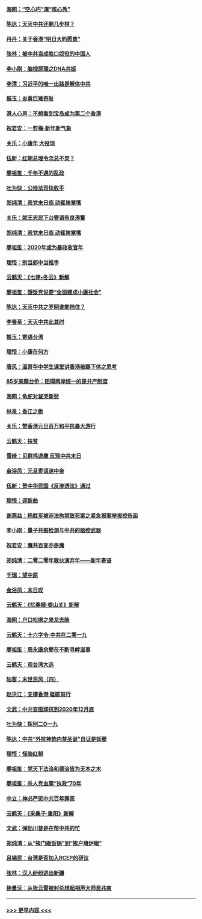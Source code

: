 #### [海网：“空心朽”演“核心秀”](../pages/nsc993/n11783874.md?t=01111901) 
#### [陈达：天灭中共还剩几步棋？](../pages/nsc993/n11783719.md?t=01111901) 
#### [丹丹：关于香港“明日大屿愿景”](../pages/nsc993/n11783273.md?t=01111901) 
#### [张林：被中共当成牲口奴役的中国人](../pages/nsc993/n11782397.md?t=01111901) 
#### [李小刚：脑控原理之DNA共振](../pages/nsc993/n11780962.md?t=01111901) 
#### [李清：习近平的唯一出路是解体中共](../pages/nsc993/n11780866.md?t=01111901) 
#### [振玉：炎黄巨难奇耻](../pages/nsc993/n11779632.md?t=01111901) 
#### [港人心声：不想看到宝岛成为第二个香港](../pages/nsc993/n11778817.md?t=01111901) 
#### [祝君安：一剪梅‧新年新气象](../pages/nsc993/n11776340.md?t=01111901) 
#### [关乐：小康年 大役现](../pages/nsc993/n11774213.md?t=01111901) 
#### [伍新：红朝总理令怎总不灵？](../pages/nsc993/n11770813.md?t=01111901) 
#### [廖祖笙：千年不遇的乱政](../pages/nsc993/n11770373.md?t=01111901) 
#### [吐为快：公检法司快收手](../pages/nsc993/n11770359.md?t=01111901) 
#### [郑纯清：恶党末日临 动辄挨掌嘴](../pages/nsc993/n11769912.md?t=01111901) 
#### [关乐：就王志民下台寄语有良港警](../pages/nsc993/n11769903.md?t=01111901) 
#### [郑纯清：恶党末日临 动辄挨掌嘴](../pages/nsc993/n11769356.md?t=01111901) 
#### [廖祖笙：2020年或为暴政收官年](../pages/nsc993/n11768216.md?t=01111901) 
#### [理悟：别当郎中当推手](../pages/nsc993/n11768243.md?t=01111901) 
#### [云鹤天：《七律▪冬云》新解](../pages/nsc993/n11768204.md?t=01111901) 
#### [廖祖笙：饿饭党说要“全面建成小康社会”](../pages/nsc993/n11767482.md?t=01111901) 
#### [陈达：天灭中共之罗网谁能挡住？](../pages/nsc993/n11767465.md?t=01111901) 
#### [李春草：天灭中共此其时](../pages/nsc993/n11767452.md?t=01111901) 
#### [振玉：寄语台湾](../pages/nsc993/n11767432.md?t=01111901) 
#### [理悟：小康在何方](../pages/nsc993/n11767394.md?t=01111901) 
#### [唐风：温哥华中学生课堂讲香港被踢下体之思考](../pages/nsc993/n11766848.md?t=01111901) 
#### [85岁美籍台侨：阻碍两岸统一的是共产制度](../pages/nsc993/n11765043.md?t=01111901) 
#### [海网：龟蛇对鼠哭新愁](../pages/nsc993/n11764895.md?t=01111901) 
#### [林泉：香江之歌](../pages/nsc993/n11764415.md?t=01111901) 
#### [关乐：赞香港元旦百万和平抗暴大游行](../pages/nsc993/n11764382.md?t=01111901) 
#### [云鹤天：扶贫](../pages/nsc993/n11764245.md?t=01111901) 
#### [雪绮：见群鸡退鹰  反观中共末日](../pages/nsc993/n11762112.md?t=01111901) 
#### [金浴凤：元旦寄语迷中帝](../pages/nsc993/n11761788.md?t=01111901) 
#### [伍新：贺中华民国《反渗透法》通过](../pages/nsc993/n11761994.md?t=01111901) 
#### [理悟：迎新曲](../pages/nsc993/n11761152.md?t=01111901) 
#### [谢燕益：杨胜军被非法拘禁致死案之紧急报案举报控告函](../pages/nsc993/n11756134.md?t=01111901) 
#### [李小刚：量子共振检测与中共的脑控武器](../pages/nsc993/n11754518.md?t=01111901) 
#### [祝君安：魔共百变亦是魔](../pages/nsc993/n11754469.md?t=01111901) 
#### [郑纯清：二零二零年散伙演弃年——新年寄语](../pages/nsc993/n11754195.md?t=01111901) 
#### [千瑞：望中原](../pages/nsc993/n11754159.md?t=01111901) 
#### [金浴凤：末日叹](../pages/nsc993/n11752359.md?t=01111901) 
#### [云鹤天：《忆秦娥‧娄山关》新解](../pages/nsc993/n11752348.md?t=01111901) 
#### [海网：户口松绑之来龙去脉](../pages/nsc993/n11752328.md?t=01111901) 
#### [云鹤天：十六字令‧中共在二零一九](../pages/nsc993/n11752305.md?t=01111901) 
#### [廖祖笙：周永康余孽在不断寻衅滋事](../pages/nsc993/n11751013.md?t=01111901) 
#### [云鹤天：观台湾大选](../pages/nsc993/n11751007.md?t=01111901) 
#### [陆客：末世民风（四）](../pages/nsc993/n11749203.md?t=01111901) 
#### [赵洪江：支撑香港 砥砺前行](../pages/nsc993/n11748482.md?t=01111901) 
#### [文武：中共妄图顽抗到2020年12月底](../pages/nsc993/n11748446.md?t=01111901) 
#### [吐为快：挥别二O一九](../pages/nsc993/n11748411.md?t=01111901) 
#### [陈达：中共“外扰神韵内禁圣诞”自证是妖孽](../pages/nsc993/n11748226.md?t=01111901) 
#### [理悟：怪胎红朝](../pages/nsc993/n11748206.md?t=01111901) 
#### [廖祖笙：党天下法治和德治皆为无本之木](../pages/nsc993/n11748135.md?t=01111901) 
#### [廖祖笙：杀人党血腥“执政”70年](../pages/nsc993/n11745144.md?t=01111901) 
#### [中立：神必严惩中共百年罪恶](../pages/nsc993/n11744970.md?t=01111901) 
#### [云鹤天：《采桑子‧重阳》新解](../pages/nsc993/n11744948.md?t=01111901) 
#### [文武：弹劾川普是在帮中共的忙](../pages/nsc993/n11744758.md?t=01111901) 
#### [郑纯清：从“挨门砸饭锅”到“挨户堵炉眼”](../pages/nsc993/n11744745.md?t=01111901) 
#### [吕锡民：台湾是否加入RCEP的研议](../pages/nsc993/n11744701.md?t=01111901) 
#### [张林：汉人纷纷逃出新疆](../pages/nsc993/n11743530.md?t=01111901) 
#### [徐曼沅：从张云雷被封杀想起相声大师吴兆南](../pages/nsc993/n11741816.md?t=01111901) 

----
#### [ >>> 更早内容 <<< ](../indexes/nsc993-earlier.md)
